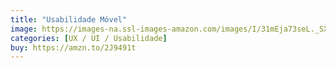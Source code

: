 ```yaml
---
title: "Usabilidade Móvel"
image: https://images-na.ssl-images-amazon.com/images/I/31mEja73seL._SX346_BO1,204,203,200_.jpg
categories: [UX / UI / Usabilidade]
buy: https://amzn.to/2J9491t
---
```

